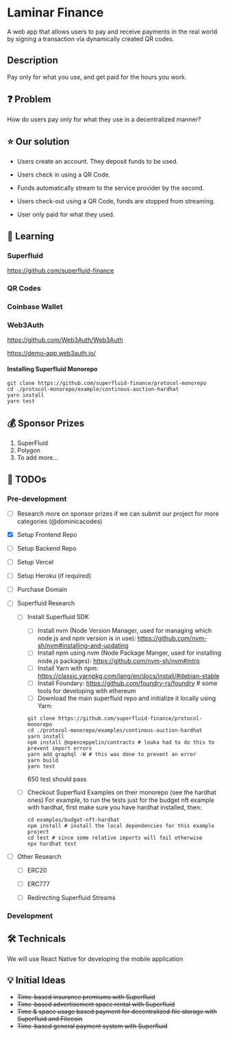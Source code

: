 # Laminar Finance 

A web app that allows users to pay and receive payments in the real world by signing a transaction via dynamically created QR codes.

## Description

Pay only for what you use, and get paid for the hours you work.

## :question: Problem

How do users pay only for what they use in a decentralized manner?

## :star: Our solution

- Users create an account. They deposit funds to be used.

- Users check in using a QR Code.

- Funds automatically stream to the service provider by the second.

- Users check-out using a QR Code, funds are stopped from streaming.

- User only paid for what they used.

## :book: Learning

### Superfluid

<https://github.com/superfluid-finance>

### QR Codes

### Coinbase Wallet

### Web3Auth

<https://github.com/Web3Auth/Web3Auth>

<https://demo-app.web3auth.io/>

#### Installing Superfluid Monorepo

```
git clone https://github.com/superfluid-finance/protocol-monorepo
cd ./protocol-monorepo/example/continous-auction-hardhat
yarn install
yarn test
```

## 💰 Sponsor Prizes

1. SuperFluid
2. Polygon
3. To add more... 

## :pencil: TODOs

### Pre-development

- [ ] Research more on sponsor prizes if we can submit our project for more categories (@dominicacodes)

- [x] Setup Frontend Repo
- [ ] Setup Backend Repo
- [ ] Setup Vercel
- [ ] Setup Heroku (if required)
- [ ] Purchase Domain

- [ ] Superfluid Research
    - [ ] Install Superfluid SDK
        - [ ] Install nvm (Node Version Manager, used for managing which node.js and npm version is in use): https://github.com/nvm-sh/nvm#installing-and-updating
        - [ ] Install npm using nvm (Node Package Manger, used for installing node.js packages): https://github.com/nvm-sh/nvm#intro
        - [ ] Install Yarn with npm: https://classic.yarnpkg.com/lang/en/docs/install/#debian-stable
        - [ ] Install Foundary: https://github.com/foundry-rs/foundry # some tools for developing with ethereum
        - [ ] Download the main superfluid repo and initialize it locally using Yarn: 
        ```
        git clone https://github.com/superfluid-finance/protocol-monorepo
        cd ./protocol-monorepo/examples/continous-auction-hardhat
        yarn install
        npm install @openzeppelin/contracts # louka had to do this to prevent import errors
        yarn add graphql -W # this was done to prevent an error
        yarn build
        yarn test
        ```
        
        650 test should pass
    - [ ] Checkout Superfluid Examples on their monorepo (see the hardhat ones)
        For example, to run the tests just for the budget nft example with hardhat, first make sure you have hardhat installed, then:
        ```
        cd examples/budget-nft-hardhat
        npm install # install the local dependencies for this example project
        cd test # since some relative imports will fail otherwise
        npx hardhat test
        ```
- [ ] Other Research
    - [ ] ERC20
    - [ ] ERC777
    - [ ] Redirecting Superfluid Streams


### Development

## 🛠️ Technicals

We will use React Native for developing the mobile application


## :bulb: Initial Ideas

- ~~Time-based insurance premiums with Superfluid~~
- ~~Time-based advertisement space rental with Superfluid~~
- ~~Time & space usage based payment for decentralized file storage with Superfluid and Filecoin~~
- ~~Time-based general payment system with Superfluid~~
